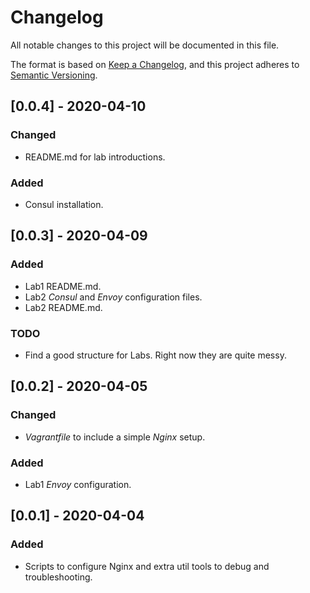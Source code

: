 # Changelog
All notable changes to this project will be documented in this file.

The format is based on [Keep a Changelog](https://keepachangelog.com/en/1.0.0/),
and this project adheres to [Semantic Versioning](https://semver.org/spec/v2.0.0.html).


## [0.0.4] - 2020-04-10
### Changed
- README.md for lab introductions.

### Added
- Consul installation.

## [0.0.3] - 2020-04-09
### Added
- Lab1 README.md.
- Lab2 _Consul_ and _Envoy_ configuration files.
- Lab2 README.md.

### TODO
- Find a good structure for Labs. Right now they are quite messy.

## [0.0.2] - 2020-04-05
### Changed
- _Vagrantfile_ to include a simple _Nginx_ setup.

### Added
- Lab1 _Envoy_ configuration.

## [0.0.1] - 2020-04-04
### Added
- Scripts to configure Nginx and extra util tools to debug and troubleshooting.
